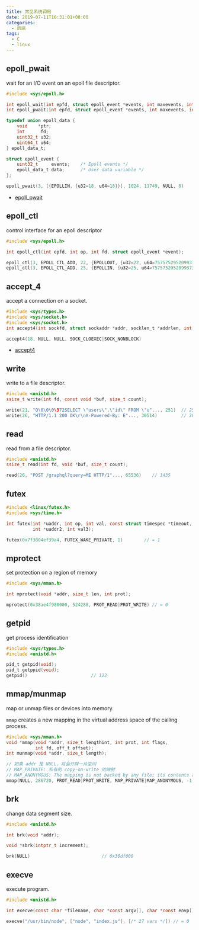 ```yaml
---
title: 常见系统调用
date: 2019-07-11T16:31:01+08:00
categories:
  - 后端
tags:
  - C
  - linux
---
```


## epoll_pwait

wait for an I/O event on an epoll file descriptor.

```c
#include <sys/epoll.h>

int epoll_wait(int epfd, struct epoll_event *events, int maxevents, int timeout);
int epoll_pwait(int epfd, struct epoll_event *events, int maxevents, int timeout, const sigset_t *sigmask);

typedef union epoll_data {
    void    *ptr;
    int      fd;
    uint32_t u32;
    uint64_t u64;
} epoll_data_t;

struct epoll_event {
    uint32_t     events;    /* Epoll events */
    epoll_data_t data;      /* User data variable */
};

epoll_pwait(3, [{EPOLLIN, {u32=18, u64=18}}], 1024, 11749, NULL, 8)
```

+ [epoll_pwait](https://linux.die.net/man/2/epoll_pwait)

## epoll_ctl

control interface for an epoll descriptor

```c
#include <sys/epoll.h>

int epoll_ctl(int epfd, int op, int fd, struct epoll_event *event);

epoll_ctl(3, EPOLL_CTL_ADD, 22, {EPOLLOUT, {u32=22, u64=7575752952099373078}}) // 0
epoll_ctl(3, EPOLL_CTL_ADD, 25, {EPOLLIN, {u32=25, u64=7575752952099373081}})  // -1 EEXIST (File exists)

```

## accept_4

accept a connection on a socket.

```c
#include <sys/types.h>
#include <sys/socket.h>
#include <sys/socket.h>
int accept4(int sockfd, struct sockaddr *addr, socklen_t *addrlen, int flags);

accept4(18, NULL, NULL, SOCK_CLOEXEC|SOCK_NONBLOCK)
```

+ [accept4](https://linux.die.net/man/2/accept4)

## write

write to a file descriptor. 

```c
#include <unistd.h>
ssize_t write(int fd, const void *buf, size_t count);

write(21, "Q\0\0\0\372SELECT \"users\".\"id\" FROM \"u"..., 251)  // 251
write(26, "HTTP/1.1 200 OK\r\nX-Powered-By: E"..., 30514)         // 30514
```

## read

read from a file descriptor.

```c
#include <unistd.h>
ssize_t read(int fd, void *buf, size_t count);

read(26, "POST /graphql?query=ME HTTP/1"..., 65536)    // 1435
```

## futex

```c
#include <linux/futex.h>
#include <sys/time.h>

int futex(int *uaddr, int op, int val, const struct timespec *timeout,
          int *uaddr2, int val3);

futex(0x7f3804ef39a4, FUTEX_WAKE_PRIVATE, 1)        // = 1
```

## mprotect

set protection on a region of memory

```c
#include <sys/mman.h>

int mprotect(void *addr, size_t len, int prot);

mprotect(0x38ae4f980000, 524288, PROT_READ|PROT_WRITE) // = 0
```

## getpid

get process identification

```c
#include <sys/types.h>
#include <unistd.h>

pid_t getpid(void);
pid_t getppid(void);
getpid()                        // 122
```

## mmap/munmap

map or unmap files or devices into memory.

`mmap` creates a new mapping in the virtual address space of the calling process. 

```c
#include <sys/mman.h>
void *mmap(void *addr, size_t lengthint, int prot, int flags,
           int fd, off_t offset);
int munmap(void *addr, size_t length);

// 如果 addr 是 NULL，将会开辟一片空间
// MAP_PRIVATE: 私有的 copy-on-write 的映射
// MAP_ANONYMOUS: The mapping is not backed by any file; its contents are initialized to zero.
mmap(NULL, 286720, PROT_READ|PROT_WRITE, MAP_PRIVATE|MAP_ANONYMOUS, -1, 0) // 0x7f38076a8000
```

## brk

change data segment size.

```c
#include <unistd.h>

int brk(void *addr);

void *sbrk(intptr_t increment);

brk(NULL)                           // 0x36df000
```

## execve

execute program.

```c
#include <unistd.h>

int execve(const char *filename, char *const argv[], char *const envp[]);

execve("/usr/bin/node", ["node", "index.js"], [/* 27 vars */]) // = 0
```

